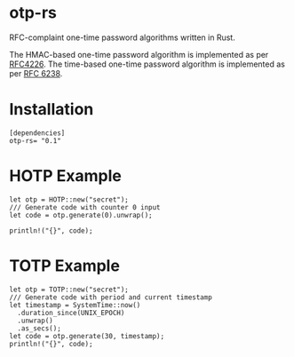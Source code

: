 # otp-rs

RFC-complaint one-time password algorithms written in Rust.

The HMAC-based one-time password algorithm is implemented as per [RFC4226](http://tools.ietf.org/html/rfc4226). The time-based one-time password algorithm is implemented as per [RFC 6238](http://tools.ietf.org/html/rfc6238).

# Installation

```
[dependencies]
otp-rs= "0.1"
```

# HOTP Example

```
let otp = HOTP::new("secret");
/// Generate code with counter 0 input
let code = otp.generate(0).unwrap();

println!("{}", code);
```

# TOTP Example

```
let otp = TOTP::new("secret");
/// Generate code with period and current timestamp
let timestamp = SystemTime::now()
  .duration_since(UNIX_EPOCH)
  .unwrap()
  .as_secs();
let code = otp.generate(30, timestamp);
println!("{}", code);
```
